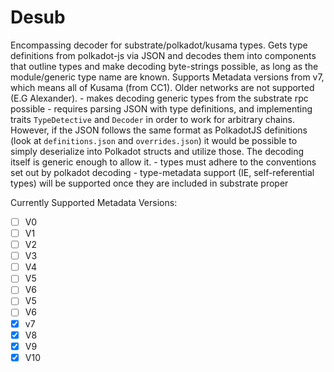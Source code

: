 # Desub

Encompassing decoder for substrate/polkadot/kusama types.
Gets type definitions from polkadot-js via JSON and decodes them into components
that outline types and make decoding byte-strings possible, as long as the
module/generic type name are known. Supports Metadata versions from v7, which
means all of Kusama (from CC1). Older networks are not supported (E.G Alexander).
    - makes decoding generic types from the substrate rpc possible
    - requires parsing JSON with type definitions, and implementing traits
      `TypeDetective` and `Decoder` in order to work for arbitrary chains.
      However, if the JSON follows the same format as PolkadotJS definitions
      (look at `definitions.json` and `overrides.json`) it would be possible to
      simply deserialize into Polkadot structs and utilize those. The decoding
      itself is generic enough to allow it.
    - types must adhere to the conventions set out by polkadot decoding
    - type-metadata support (IE, self-referential types) will be supported once
    they are included in substrate proper

Currently Supported Metadata Versions:
- [ ] V0
- [ ] V1
- [ ] V2
- [ ] V3 
- [ ] V4
- [ ] V5
- [ ] V6
- [ ] V5
- [ ] V6
- [x] v7
- [x] V8
- [x] V9
- [x] V10
